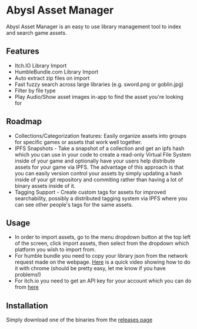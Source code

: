# Abysl Asset Manager

Abysl Asset Manager is an easy to use library management tool to index and search game assets.


## Features

* Itch.IO Library Import
* HumbleBundle.com Library Import
* Auto extract zip files on import
* Fast fuzzy search across large libraries (e.g. sword.png or goblin.jpg)
* Filter by file type
* Play Audio/Show asset images in-app to find the asset you're looking for

## Roadmap
* Collections/Categorization features: Easily organize assets into groups for specific games or assets that work well together.
* IPFS Snapshots - Take a snapshot of a collection and get an ipfs hash which you can use in your code to create a read-only Virtual File System inside of your game and optionally have your users help distribute assets for your game via IPFS. The advantage of this approach is that you can easily version control your assets by simply updating a hash inside of your git repository and commiting rather than having a lot of binary assets inside of it.
* Tagging Support - Create custom tags for assets for improved searchability, possibly a distributed tagging system via IPFS where you can see other people's tags for the same assets.

## Usage
* In order to import assets, go to the menu dropdown button at the top left of the screen, click import assets, then select from the dropdown which platform you wish to import from.
* For humble bundle you need to copy your library json from the network request made on the webpage. [Here](https://www.youtube.com/watch?v=BojZ0AIBfc8) is a quick video showing how to do it with chrome (should be pretty easy, let me know if you have problems!)
* For itch.io you need to get an API key for your account which you can do from [here](https://itch.io/user/settings/api-keys)

## Installation

Simply download one of the binaries from the [releases page](https://github.com/abysl/AssetManager/releases)